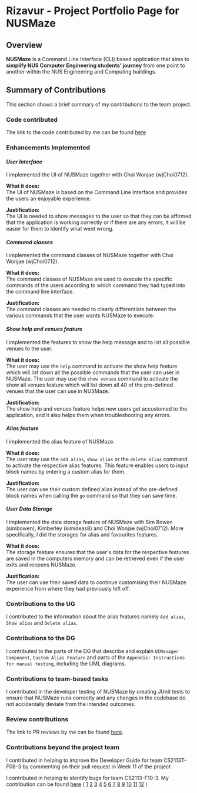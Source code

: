 # Rizavur - Project Portfolio Page for NUSMaze

## Overview
**NUSMaze** is a Command Line Interface (CLI) based application that aims to **simplify NUS Computer Engineering students’ journey** from one point to another within the NUS Engineering and Computing buildings.

## Summary of Contributions
This section shows a brief summary of my contributions to the team project.

### Code contributed
The link to the code contributed by me can be found
[here](https://nus-cs2113-ay2021s2.github.io/tp-dashboard/?search=09&sort=groupTitle&sortWithin=title&since=2021-03-05&timeframe=commit&mergegroup=&groupSelect=groupByRepos&breakdown=false&tabOpen=true&tabType=zoom&zFR=false&until=2021-04-06&zA=Rizavur&zR=AY2021S2-CS2113T-T09-2%2Ftp%5Bmaster%5D&zACS=130.1818181818182&zS=2021-03-05&zFS=09&zU=2021-04-06&zMG=undefined&zFTF=commit&zFGS=groupByRepos)

### Enhancements Implemented
#### *User Interface*
I implemented the UI of NUSMaze together with Choi Wonjae (wjChoi0712).<br>

**What it does:** <br>
The UI of NUSMaze is based on the Command Line Interface and provides the users an enjoyable experience.

**Justification:** <br>
The UI is needed to show messages to the user so that they can be affirmed that the application is working correctly or if there are any errors, it will be easier for them to identify what went wrong.
<br>

#### *Command classes*
I implemented the command classes of NUSMaze together with Choi Wonjae (wjChoi0712).<br>

**What it does:** <br>
The command classes of NUSMaze are used to execute the specific commands of the users according to which command they had typed into the command line interface.

**Justification:** <br>
The command classes are needed to clearly differentiate between the various commands that the user wants NUSMaze to execute.
<br>

#### *Show help and venues feature*
I implemented the features to show the help message and to list all possible venues to the user.<br>

**What it does:** <br>
The user may use the `help` command to activate the show help feature which will list down all the possible commands that the user can user in NUSMaze.
The user may use the `show venues` command to activate the show all venues feature which will list down all 40 of the pre-defined venues that the user can use in NUSMaze.

**Justification:** <br>
The show help and venues feature helps new users get accustomed to the application, and it also helps them when troubleshooting any errors.
<br>

#### *Alias feature*
I implemented the alias feature of NUSMaze.<br>

**What it does:** <br>
The user may use the `add alias`, `show alias` or the `delete alias` command to activate the respective alias features. This feature enables users to input block names by entering a custom alias for them.

**Justification:** <br>
The user can use their custom defined alias instead of the pre-defined block names when calling the `go` command so that they can save time.
<br>

#### *User Data Storage*
I implemented the data storage feature of NUSMaze with Sim Bowen (simbowen), Kimberley (kimideas8) and Choi Wonjae (wjChoi0712). More specifically, I did the storages for alias and favourites features.<br>

**What it does:** <br>
The storage feature ensures that the user's data for the respective features are saved in the computers memory and can be retrieved even if the user exits and reopens NUSMaze.

**Justification:** <br>
The user can use their saved data to continue customising their NUSMaze experience from where they had previously left off. 
<br>

### Contributions to the UG
I contributed to the information about the alias features namely `Add alias`, `Show alias` and `Delete alias`.

### Contributions to the DG
I contributed to the parts of the DG that describe and explain `UIManager Component`, `Custom Alias Feature` and parts of the `Appendix: Instructions for manual testing`, including the UML diagrams.

### Contributions to team-based tasks
I contributed in the developer testing of NUSMaze by creating JUnit tests to ensure that NUSMaze runs correctly and any changes in the codebase do not accidentally deviate from the intended outcomes. <br>

### Review contributions
The link to PR reviews by me can be found [here](https://github.com/AY2021S2-CS2113T-T09-2/tp/pulls?q=is%3Apr+is%3Aclosed+author%3ARizavur).

### Contributions beyond the project team

I contributed in helping to improve the Developer Guide for team CS2113T-F08-3 by commenting on their pull request in Week 11 of the project <br>

I contributed in helping to identify bugs for team CS2113-F10-3. My contribution can be found [here](https://github.com/AY2021S2-CS2113-F10-3/tp/issues) (
[1](https://github.com/AY2021S2-CS2113-F10-3/tp/issues/63)
[2](https://github.com/AY2021S2-CS2113-F10-3/tp/issues/64)
[3](https://github.com/AY2021S2-CS2113-F10-3/tp/issues/65)
[4](https://github.com/AY2021S2-CS2113-F10-3/tp/issues/66)
[5](https://github.com/AY2021S2-CS2113-F10-3/tp/issues/67)
[6](https://github.com/AY2021S2-CS2113-F10-3/tp/issues/68)
[7](https://github.com/AY2021S2-CS2113-F10-3/tp/issues/69)
[8](https://github.com/AY2021S2-CS2113-F10-3/tp/issues/70)
[9](https://github.com/AY2021S2-CS2113-F10-3/tp/issues/71)
[10](https://github.com/AY2021S2-CS2113-F10-3/tp/issues/72)
[11](https://github.com/AY2021S2-CS2113-F10-3/tp/issues/73)
[12](https://github.com/AY2021S2-CS2113-F10-3/tp/issues/74)
) <br>
